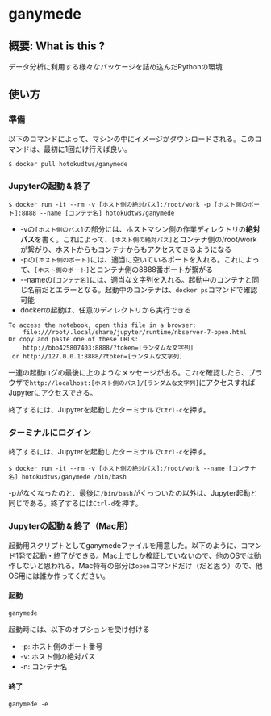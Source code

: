 # ganymede

## 概要: What is this ?
データ分析に利用する様々なパッケージを詰め込んだPythonの環境

## 使い方
### 準備

以下のコマンドによって、マシンの中にイメージがダウンロードされる。このコマンドは、最初に1回だけ行えば良い。

```
$ docker pull hotokudtws/ganymede
```

### Jupyterの起動 & 終了

```
$ docker run -it --rm -v [ホスト側の絶対パス]:/root/work -p [ホスト側のポート]:8888 --name [コンテナ名] hotokudtws/ganymede
```

* -vの`[ホスト側のパス]`の部分には、ホストマシン側の作業ディレクトリの**絶対パス**を書く。これによって、`[ホスト側の絶対パス]`とコンテナ側の/root/workが繋がり、ホストからもコンテナからもアクセスできるようになる
* -pの`[ホスト側のポート]`には、適当に空いているポートを入れる。これによって、`[ホスト側のポート]`とコンテナ側の8888番ポートが繋がる 
* --nameの`[コンテナ名]`には、適当な文字列を入れる。起動中のコンテナと同じ名前だとエラーとなる。起動中のコンテナは、`docker ps`コマンドで確認可能
* dockerの起動は、任意のディレクトリから実行できる

```
To access the notebook, open this file in a browser:
    file:///root/.local/share/jupyter/runtime/nbserver-7-open.html
Or copy and paste one of these URLs:
    http://bbb425807403:8888/?token=[ランダムな文字列]
 or http://127.0.0.1:8888/?token=[ランダムな文字列]
```

一連の起動ログの最後に上のようなメッセージが出る。これを確認したら、ブラウザで`http://localhost:[ホスト側のパス]/[ランダムな文字列]`にアクセスすればJupyterにアクセスできる。

終了するには、Jupyterを起動したターミナルで`Ctrl-c`を押す。

### ターミナルにログイン
終了するには、Jupyterを起動したターミナルで`Ctrl-c`を押す。

```
$ docker run -it --rm -v [ホスト側の絶対パス]:/root/work --name [コンテナ名] hotokudtws/ganymede /bin/bash
```

-pがなくなったのと、最後に`/bin/bash`がくっついたの以外は、Jupyter起動と同じである。終了するには`Ctrl-d`を押す。


### Jupyterの起動 & 終了（Mac用）

起動用スクリプトとしてganymedeファイルを用意した。以下のように、コマンド1発で起動・終了ができる。Mac上でしか検証していないので、他のOSでは動作しないと思われる。Mac特有の部分は`open`コマンドだけ（だと思う）ので、他OS用には誰か作ってください。

#### 起動
```
ganymede
```
起動時には、以下のオプションを受け付ける

* -p: ホスト側のポート番号
* -v: ホスト側の絶対パス
* -n: コンテナ名

#### 終了
```
ganymede -e
```


